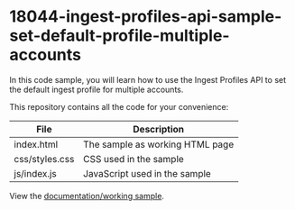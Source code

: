 # 18044-ingest-profiles-api-sample-set-default-profile-multiple-accounts
In this code sample, you will learn how to use the Ingest Profiles API to set the default ingest profile for multiple accounts.

This repository contains all the code for your convenience:

<table>
	<thead>
		<th>File</th>
		<th>Description</th>
	</thead>
	<tr>
		<td>index.html</td>
		<td>The sample as working HTML page</td>
	</tr>
	<tr>
		<td>css/styles.css</td>
		<td>CSS used in the sample</td>
	</tr>
	<tr>
		<td>js/index.js</td>
		<td>JavaScript used in the sample</td>
	</tr>
</table>

View the [documentation/working sample](https://support.brightcove.com/ingest-profiles-api-sample-set-default-profile-multiple-accounts-legacy-ingest).
